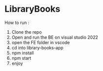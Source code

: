 # LibraryBooks

How to run :
1) Clone the repo
2) Open and run the BE on visual studio 2022
3) open the FE folder in vscode
4) cd into library-books-app
5) npm install
6) npm start
7) enjoy